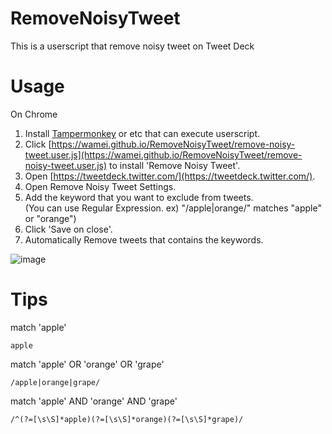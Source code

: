 # RemoveNoisyTweet
This is a userscript that remove noisy tweet on Tweet Deck

# Usage
On Chrome
1. Install [Tampermonkey](https://chrome.google.com/webstore/detail/tampermonkey/dhdgffkkebhmkfjojejmpbldmpobfkfo) or etc that can execute userscript.
1. Click [https://wamei.github.io/RemoveNoisyTweet/remove-noisy-tweet.user.js](https://wamei.github.io/RemoveNoisyTweet/remove-noisy-tweet.user.js) to install 'Remove Noisy Tweet'.
1. Open [https://tweetdeck.twitter.com/](https://tweetdeck.twitter.com/).
1. Open Remove Noisy Tweet Settings.
1. Add the keyword that you want to exclude from tweets.  
  (You can use Regular Expression. ex) "/apple|orange/" matches "apple" or "orange")
1. Click 'Save on close'.
1. Automatically Remove tweets that contains the keywords.

![image](https://user-images.githubusercontent.com/2811188/69854829-69274b80-12cd-11ea-8f9d-fdf446576b6d.png)

# Tips
match 'apple'
```
apple
```

match 'apple' OR 'orange' OR 'grape'
```
/apple|orange|grape/
```

match 'apple' AND 'orange' AND 'grape'
```
/^(?=[\s\S]*apple)(?=[\s\S]*orange)(?=[\s\S]*grape)/
```

